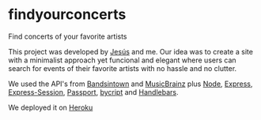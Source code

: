 # findyourconcerts

Find concerts of your favorite artists

This project was developed by [Jesús](https://github.com/j-jmnz) and me. Our idea was to create a site with a minimalist approach yet funcional and elegant where users can search for events of their favorite artists with no hassle and no clutter.

We used the API's from [Bandsintown](https://app.swaggerhub.com/apis-docs/Bandsintown/PublicAPI/3.0.0) and [MusicBrainz](https://musicbrainz.org/doc/Development) plus [Node](https://nodejs.org/en/), [Express](http://expressjs.com/), [Express-Session](https://github.com/expressjs/session), [Passport](http://www.passportjs.org/), [bycript](https://www.npmjs.com/package/bcrypt) and [Handlebars](https://handlebarsjs.com/).

We deployed it on [Heroku](https://find-your-concerts.herokuapp.com/)
